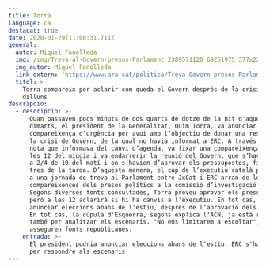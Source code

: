 ```yaml
---
title: Torra
language: ca
destacat: true
date: 2020-01-29T11:00:31.711Z
general:
  autor: Miquel Fonolleda
  img: /img/Treva-al-Govern-presos-Parlament_2389571120_69251975_377x224.jpg
  img_autor: Miquel Fonolleda
  link_extern: 'https://www.ara.cat/politica/Treva-Govern-presos-Parlament_0_2389561106.html'
  titol: >-
    Torra compareix per aclarir com queda el Govern després de la crisi de
    dilluns
descripcio:
  - descripcio: >-
      Quan passaven pocs minuts de dos quarts de dotze de la nit d'aquest
      dimarts, el president de la Generalitat, Quim Torra, va anunciar una
      compareixença d’urgència per avui amb l’objectiu de donar una resposta a
      la crisi de Govern, de la qual no havia informat a ERC. A través d’una
      nota que informava del canvi d’agenda, va fixar una compareixença per a
      les 12 del migdia i va endarrerir la reunió del Govern, que s’havia de fer
      a 2/4 de 10 del matí i on s’havien d’aprovar els pressupostos, fins a les
      tres de la tarda. D’aquesta manera, el cap de l’executiu català posava fi
      a una jornada de treva al Parlament entre JxCat i ERC arran de les
      compareixences dels presos polítics a la comissió d’investigació del 155.
      Segons diverses fonts consultades, Torra preveu aprovar els pressupostos
      però a les 12 aclarirà si hi ha canvis a l'executiu. En tot cas, podria
      anunciar eleccions abans de l'estiu, després de l'aprovació dels comptes.
      En tot cas, la cúpula d'Esquerra, segons explica l'ACN, ja està reunida
      també per analitzar els escenaris. "No ens limitarem a escoltar",
      asseguren fonts republicanes.
    entrada: >-
      El president podria anunciar eleccions abans de l'estiu. ERC s'ha reunit
      per respondre als escenaris
---
```


